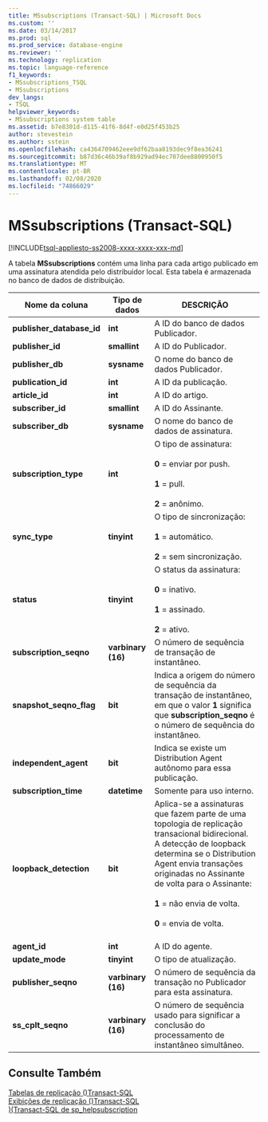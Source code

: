 ```yaml
---
title: MSsubscriptions (Transact-SQL) | Microsoft Docs
ms.custom: ''
ms.date: 03/14/2017
ms.prod: sql
ms.prod_service: database-engine
ms.reviewer: ''
ms.technology: replication
ms.topic: language-reference
f1_keywords:
- MSsubscriptions_TSQL
- MSsubscriptions
dev_langs:
- TSQL
helpviewer_keywords:
- MSsubscriptions system table
ms.assetid: b7e8301d-d115-41f6-8d4f-e0d25f453b25
author: stevestein
ms.author: sstein
ms.openlocfilehash: ca4364709462eee9df62baa8193dec9f8ea36241
ms.sourcegitcommit: b87d36c46b39af8b929ad94ec707dee8800950f5
ms.translationtype: MT
ms.contentlocale: pt-BR
ms.lasthandoff: 02/08/2020
ms.locfileid: "74866029"
---
```

# <a name="mssubscriptions-transact-sql"></a>MSsubscriptions (Transact-SQL)
[!INCLUDE[tsql-appliesto-ss2008-xxxx-xxxx-xxx-md](../../includes/tsql-appliesto-ss2008-xxxx-xxxx-xxx-md.md)]

  A tabela **MSsubscriptions** contém uma linha para cada artigo publicado em uma assinatura atendida pelo distribuidor local. Esta tabela é armazenada no banco de dados de distribuição.  
  
|Nome da coluna|Tipo de dados|DESCRIÇÃO|  
|-----------------|---------------|-----------------|  
|**publisher_database_id**|**int**|A ID do banco de dados Publicador.|  
|**publisher_id**|**smallint**|A ID do Publicador.|  
|**publisher_db**|**sysname**|O nome do banco de dados Publicador.|  
|**publication_id**|**int**|A ID da publicação.|  
|**article_id**|**int**|A ID do artigo.|  
|**subscriber_id**|**smallint**|A ID do Assinante.|  
|**subscriber_db**|**sysname**|O nome do banco de dados de assinatura.|  
|**subscription_type**|**int**|O tipo de assinatura:<br /><br /> **0** = enviar por push.<br /><br /> **1** = pull.<br /><br /> **2** = anônimo.|  
|**sync_type**|**tinyint**|O tipo de sincronização:<br /><br /> **1** = automático.<br /><br /> **2** = sem sincronização.|  
|**status**|**tinyint**|O status da assinatura:<br /><br /> **0** = inativo.<br /><br /> **1** = assinado.<br /><br /> **2** = ativo.|  
|**subscription_seqno**|**varbinary (16)**|O número de sequência de transação de instantâneo.|  
|**snapshot_seqno_flag**|**bit**|Indica a origem do número de sequência da transação de instantâneo, em que o valor **1** significa que **subscription_seqno** é o número de sequência do instantâneo.|  
|**independent_agent**|**bit**|Indica se existe um Distribution Agent autônomo para essa publicação.|  
|**subscription_time**|**datetime**|Somente para uso interno.|  
|**loopback_detection**|**bit**|Aplica-se a assinaturas que fazem parte de uma topologia de replicação transacional bidirecional. A detecção de loopback determina se o Distribution Agent envia transações originadas no Assinante de volta para o Assinante:<br /><br /> **1** = não envia de volta.<br /><br /> **0** = envia de volta.<br /><br />|  
|**agent_id**|**int**|A ID do agente.|  
|**update_mode**|**tinyint**|O tipo de atualização.|  
|**publisher_seqno**|**varbinary (16)**|O número de sequência da transação no Publicador para esta assinatura.|  
|**ss_cplt_seqno**|**varbinary (16)**|O número de sequência usado para significar a conclusão do processamento de instantâneo simultâneo.|  
  
## <a name="see-also"></a>Consulte Também  
 [Tabelas de replicação &#40;&#41;Transact-SQL](../../relational-databases/system-tables/replication-tables-transact-sql.md)   
 [Exibições de replicação &#40;&#41;Transact-SQL](../../relational-databases/system-views/replication-views-transact-sql.md)   
 [&#41;&#40;Transact-SQL de sp_helpsubscription](../../relational-databases/system-stored-procedures/sp-helpsubscription-transact-sql.md)  
  
  
